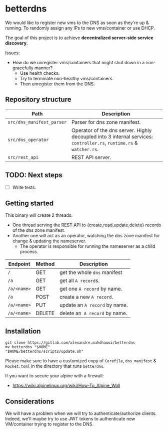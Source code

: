 # betterdns

We would like to register new vms to the DNS as soon as they're up & running. 
To randomly assign any IPs to new vms/container or use DHCP.

The goal of this project is to achieve **decentralized server-side service discovery**.

Issues: 
- How do we unregister vms/containers that might shut down in a non-gracefully manner?
  - Use health checks.
  - Try to terminate non-healthy vms/containers.
  - Then unregister them from the DNS.

## Repository structure

| Path                      | Description                                                                                                              |
|---------------------------|--------------------------------------------------------------------------------------------------------------------------|
| `src/dns_manifest_parser` | Parser for dns zone manifest.                                                                                            |
| `src/dns_operator`        | Operator of the dns server. Highly decoupled into 3 internal services:<br/>`controller.rs`, `runtime.rs` & `watcher.rs`. |
| `src/rest_api`            | REST API server.                                                                                                         |

## TODO: Next steps
- [ ] Write tests.

## Getting started

This binary will create 2 threads:
- One thread serving the REST API to {create,read,update,delete} records of the dns zone manifest.
- Another one will act as an operator, watching the dns zone manifest for change & updating the nameserver.
  - The operator is responsible for running the nameserver as a child process.

| Endpoint    | Method | Description                   |
|-------------|--------|-------------------------------|
| `/`         | GET    | get the whole `dns` manifest  |
| `/a`        | GET    | get all `A record`s.          |
| `/a/<name>` | GET    | get one `A record` by name.   |
| `/a`        | POST   | create a new `A record`.      |
| `/a/<name>` | PUT    | update an `A record` by name. |
| `/a/<name>` | DELETE | delete an` A record` by name. |

## Installation

```shell
git clone https://gitlab.com/alexandre.mahdhaoui/betterdns
mv betterdns "$HOME"
"$HOME/betterdns/scripts/update.sh"
```

Please make sure to have a customized copy of `Corefile`, `dns_manifest` & `Rocket.toml` in the directory that runs `betterdns`.

If you want to secure your alpine with a firewall:
- https://wiki.alpinelinux.org/wiki/How-To_Alpine_Wall

## Considerations

We will have a problem when we will try to authenticate/authorize clients.
Indeed, we'll maybe try to use JWT tokens to authenticate new VM/container trying to register to the DNS.